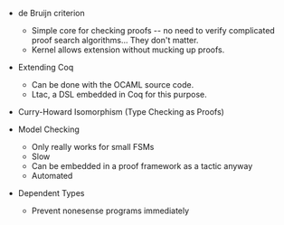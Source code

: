 * de Bruijn criterion
  - Simple core for checking proofs -- no need to verify complicated proof search algorithms... They don't matter.
  - Kernel allows extension without mucking up proofs.

* Extending Coq
  - Can be done with the OCAML source code.
  - Ltac, a DSL embedded in Coq for this purpose.

* Curry-Howard Isomorphism (Type Checking as Proofs)

* Model Checking
  - Only really works for small FSMs
  - Slow
  - Can be embedded in a proof framework as a tactic anyway
  + Automated

* Dependent Types
  - Prevent nonesense programs immediately